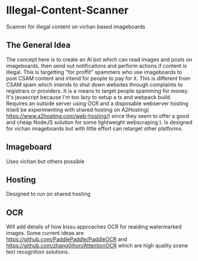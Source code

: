 # Illegal-Content-Scanner
Scanner for illegal content on vichan based imageboards<br/>
## The General Idea
The concept here is to create an AI bot which can read images and posts on imageboards, then send out notificaitons and perform actions if content is illegal. This is targetting "for proffit" spammers who use imageboards to post CSAM content and intend for people to pay for it.
This is different from CSAM spam which intends to shut down websites through complaints to registrars or providers. It is a means to target people spamming for money.<br/>
It's javascript because I'm too lazy to setup a ts and webpack build. Requires an outside server using OCR and a disposable webserver hosting it(will be experimenting with shared hosting on A2Hosting( https://www.a2hosting.com/web-hosting/) 
since they seem to offer a good and cheap NodeJS solution for some lightweight webscraping ). Is designed for vichan imageboards but with little effort can retarget other platforms.
## Imageboard
Uses vichan but others possible
## Hosting
Designed to run on shared hosting
## OCR
Will add details of how kissu approaches OCR for reaiding watermarked images. Some current ideas are https://github.com/PaddlePaddle/PaddleOCR and https://github.com/zhang0jhon/AttentionOCR which are high quality
scene text recognition solutions. 
